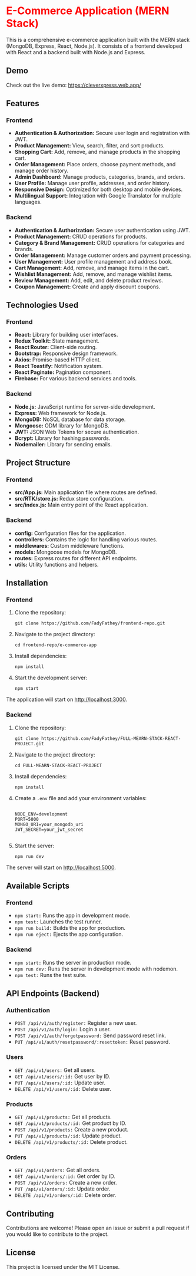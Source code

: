 <!DOCTYPE html>
<html lang="en">
<head>
    <meta charset="UTF-8">
    <meta name="viewport" content="width=device-width, initial-scale=1.0">
</head>
<body>
    <h1 style="color: red; font-weight: bold;">E-Commerce Application (MERN Stack)</h1>
    <p>This is a comprehensive e-commerce application built with the MERN stack (MongoDB, Express, React, Node.js). It consists of a frontend developed with React and a backend built with Node.js and Express.</p>
   <h2>Demo</h2>
    <p>Check out the live demo: <a href="https://cleverxpress.web.app/" target="_blank">https://cleverxpress.web.app/</a></p>
        <h2>Features</h2>
         <h3>Frontend</h3>
         <ul>
        <li><strong>Authentication & Authorization:</strong> Secure user login and registration with JWT.</li>
        <li><strong>Product Management:</strong> View, search, filter, and sort products.</li>
        <li><strong>Shopping Cart:</strong> Add, remove, and manage products in the shopping cart.</li>
        <li><strong>Order Management:</strong> Place orders, choose payment methods, and manage order history.</li>
        <li><strong>Admin Dashboard:</strong> Manage products, categories, brands, and orders.</li>
        <li><strong>User Profile:</strong> Manage user profile, addresses, and order history.</li>
        <li><strong>Responsive Design:</strong> Optimized for both desktop and mobile devices.</li>
        <li><strong>Multilingual Support:</strong> Integration with Google Translator for multiple languages.</li>
    </ul>
     <h3>Backend</h3>
      <ul>
        <li><strong>Authentication & Authorization:</strong> Secure user authentication using JWT.</li>
        <li><strong>Product Management:</strong> CRUD operations for products.</li>
        <li><strong>Category & Brand Management:</strong> CRUD operations for categories and brands.</li>
        <li><strong>Order Management:</strong> Manage customer orders and payment processing.</li>
        <li><strong>User Management:</strong> User profile management and address book.</li>
        <li><strong>Cart Management:</strong> Add, remove, and manage items in the cart.</li>
        <li><strong>Wishlist Management:</strong> Add, remove, and manage wishlist items.</li>
        <li><strong>Review Management:</strong> Add, edit, and delete product reviews.</li>
        <li><strong>Coupon Management:</strong> Create and apply discount coupons.</li>
    </ul>
    <h2>Technologies Used</h2>
    <h3>Frontend</h3>
    <ul>
        <li><strong>React:</strong> Library for building user interfaces.</li>
        <li><strong>Redux Toolkit:</strong> State management.</li>
        <li><strong>React Router:</strong> Client-side routing.</li>
        <li><strong>Bootstrap:</strong> Responsive design framework.</li>
        <li><strong>Axios:</strong> Promise-based HTTP client.</li>
        <li><strong>React Toastify:</strong> Notification system.</li>
        <li><strong>React Paginate:</strong> Pagination component.</li>
        <li><strong>Firebase:</strong> For various backend services and tools.</li>
    </ul>
    <h3>Backend</h3>
    <ul>
        <li><strong>Node.js:</strong> JavaScript runtime for server-side development.</li>
        <li><strong>Express:</strong> Web framework for Node.js.</li>
        <li><strong>MongoDB:</strong> NoSQL database for data storage.</li>
        <li><strong>Mongoose:</strong> ODM library for MongoDB.</li>
        <li><strong>JWT:</strong> JSON Web Tokens for secure authentication.</li>
        <li><strong>Bcrypt:</strong> Library for hashing passwords.</li>
        <li><strong>Nodemailer:</strong> Library for sending emails.</li>
    </ul>
     <h2>Project Structure</h2>
    <h3>Frontend</h3>
    <ul>
        <li><strong>src/App.js:</strong> Main application file where routes are defined.</li>
        <li><strong>src/RTK/store.js:</strong> Redux store configuration.</li>
        <li><strong>src/index.js:</strong> Main entry point of the React application.</li>
    </ul>
    <h3>Backend</h3>
    <ul>
        <li><strong>config:</strong> Configuration files for the application.</li>
        <li><strong>controllers:</strong> Contains the logic for handling various routes.</li>
        <li><strong>middlewares:</strong> Custom middleware functions.</li>
        <li><strong>models:</strong> Mongoose models for MongoDB.</li>
        <li><strong>routes:</strong> Express routes for different API endpoints.</li>
        <li><strong>utils:</strong> Utility functions and helpers.</li>
    </ul>
        <h2>Installation</h2>
    <h3>Frontend</h3>
    <ol>
        <li>Clone the repository:
            <pre><code>git clone https://github.com/FadyFathey/frontend-repo.git</code></pre>
        </li>
        <li>Navigate to the project directory:
            <pre><code>cd frontend-repo/e-commerce-app</code></pre>
        </li>
        <li>Install dependencies:
            <pre><code>npm install</code></pre>
        </li>
        <li>Start the development server:
            <pre><code>npm start</code></pre>
        </li>
    </ol>
    <p>The application will start on <a href="http://localhost:3000">http://localhost:3000</a>.</p>
     <h3>Backend</h3>
    <ol>
        <li>Clone the repository:
            <pre><code>git clone https://github.com/FadyFathey/FULL-MEARN-STACK-REACT-PROJECT.git</code></pre>
        </li>
        <li>Navigate to the project directory:
            <pre><code>cd FULL-MEARN-STACK-REACT-PROJECT</code></pre>
        </li>
        <li>Install dependencies:
            <pre><code>npm install</code></pre>
        </li>
        <li>Create a <code>.env</code> file and add your environment variables:
            <pre><code>
NODE_ENV=development
PORT=5000
MONGO_URI=your_mongodb_uri
JWT_SECRET=your_jwt_secret
            </code></pre>
        </li>
        <li>Start the server:
            <pre><code>npm run dev</code></pre>
        </li>
    </ol>
    <p>The server will start on <a href="http://localhost:5000">http://localhost:5000</a>.</p>
     <h2>Available Scripts</h2>
    <h3>Frontend</h3>
    <ul>
        <li><code>npm start:</code> Runs the app in development mode.</li>
        <li><code>npm test:</code> Launches the test runner.</li>
        <li><code>npm run build:</code> Builds the app for production.</li>
        <li><code>npm run eject:</code> Ejects the app configuration.</li>
    </ul>
     <h3>Backend</h3>
    <ul>
        <li><code>npm start:</code> Runs the server in production mode.</li>
        <li><code>npm run dev:</code> Runs the server in development mode with nodemon.</li>
        <li><code>npm test:</code> Runs the test suite.</li>
    </ul>
    <h2>API Endpoints (Backend)</h2>
    <h3>Authentication</h3>
    <ul>
        <li><code>POST /api/v1/auth/register:</code> Register a new user.</li>
        <li><code>POST /api/v1/auth/login:</code> Login a user.</li>
        <li><code>POST /api/v1/auth/forgotpassword:</code> Send password reset link.</li>
        <li><code>PUT /api/v1/auth/resetpassword/:resettoken:</code> Reset password.</li>
    </ul>
     <h3>Users</h3>
    <ul>
        <li><code>GET /api/v1/users:</code> Get all users.</li>
        <li><code>GET /api/v1/users/:id:</code> Get user by ID.</li>
        <li><code>PUT /api/v1/users/:id:</code> Update user.</li>
        <li><code>DELETE /api/v1/users/:id:</code> Delete user.</li>
    </ul>
      <h3>Products</h3>
    <ul>
        <li><code>GET /api/v1/products:</code> Get all products.</li>
        <li><code>GET /api/v1/products/:id:</code> Get product by ID.</li>
        <li><code>POST /api/v1/products:</code> Create a new product.</li>
        <li><code>PUT /api/v1/products/:id:</code> Update product.</li>
        <li><code>DELETE /api/v1/products/:id:</code> Delete product.</li>
    </ul>
     <h3>Orders</h3>
    <ul>
        <li><code>GET /api/v1/orders:</code> Get all orders.</li>
        <li><code>GET /api/v1/orders/:id:</code> Get order by ID.</li>
        <li><code>POST /api/v1/orders:</code> Create a new order.</li>
        <li><code>PUT /api/v1/orders/:id:</code> Update order.</li>
        <li><code>DELETE /api/v1/orders/:id:</code> Delete order.</li>
    </ul>
        <h2>Contributing</h2>
    <p>Contributions are welcome! Please open an issue or submit a pull request if you would like to contribute to the project.</p>
  <h2>License</h2>
    <p>This project is licensed under the MIT License.</p>
</body>
</html>
